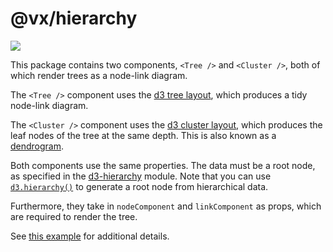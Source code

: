 # @vx/hierarchy

<a title="@vx/hierarchy npm downloads" href="https://www.npmjs.com/package/@vx/hierarchy">
  <img src="https://img.shields.io/npm/dm/@vx/hierarchy.svg?style=flat-square" />
</a>

This package contains two components, `<Tree />` and `<Cluster />`, both of which render trees as a node-link diagram.

The `<Tree />` component uses the [d3 tree layout](https://github.com/d3/d3-hierarchy#tree), which produces a tidy node-link diagram.

The `<Cluster />` component uses the [d3 cluster layout](https://github.com/d3/d3-hierarchy#cluster), which produces the leaf nodes of the tree at the same depth. This is also known as a [dendrogram](https://en.wikipedia.org/wiki/Dendrogram).

Both components use the same properties. The data must be a root node, as specified in the [d3-hierarchy](https://github.com/d3/d3-hierarchy) module. Note that you can use [`d3.hierarchy()`](https://github.com/d3/d3-hierarchy#hierarchy) to generate a root node from hierarchical data.

Furthermore, they take in `nodeComponent` and `linkComponent` as props, which are required to render the tree.

See [this example](https://vx-demo.now.sh/trees) for additional details.
